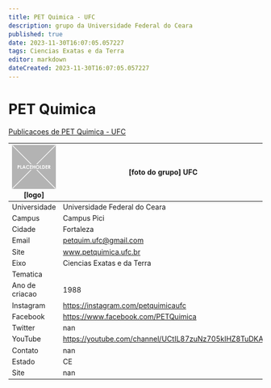 ```yaml
---
title: PET Quimica - UFC
description: grupo da Universidade Federal do Ceara
published: true
date: 2023-11-30T16:07:05.057227
tags: Ciencias Exatas e da Terra
editor: markdown
dateCreated: 2023-11-30T16:07:05.057227
---
```


# PET Quimica

[Publicacoes de PET Quimica - UFC](/atividade/204PETQuimicaUFC/feed.md)

| ![placeholder.png](/placeholder.png) [logo] | [foto do grupo] UFC         |
| ------------------------------------------- | ------------------------------------------------- |
| Universidade                                | Universidade Federal do Ceara      |
| Campus                                      | Campus Pici            |
| Cidade                                      | Fortaleza             |
| Email                                       | petquim.ufc@gmail.com             |
| Site                                        | www.petquimica.ufc.br              |
| Eixo                                        | Ciencias Exatas e da Terra              |
| Tematica                                    |           |
| Ano de criacao                              | 1988        |
| Instagram                                   | https://instagram.com/petquimicaufc         |
| Facebook                                    | https://www.facebook.com/PETQuimica          |
| Twitter                                     | nan           |
| YouTube                                     | https://youtube.com/channel/UCtIL87zuNz705kIHZ8TuDKA           |
| Contato                                     | nan         |
| Estado                                      |  CE            |
| Site                                        | nan |
